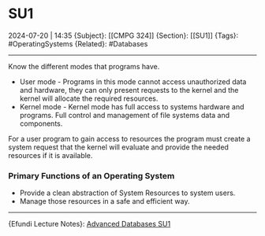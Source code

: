 # SU1
2024-07-20 | 14:35
{Subject}: [[CMPG 324]]
{Section}: [[SU1]]
{Tags}: #OperatingSystems
{Related}: #Databases 

--- 
Know the different modes that programs have.
- User mode - Programs in this mode cannot access unauthorized data and hardware, they can only present requests to the kernel and the kernel will allocate the required resources. 
- Kernel mode - Kernel mode has full access to systems hardware and programs. Full control and management of file systems data and components.

For a user program to gain access to resources the program must create a system request that the kernel will evaluate and provide the needed resources if it is available.

### Primary Functions of an Operating System
- Provide a clean abstraction of System Resources to system users.
- Manage those resources in a safe and efficient way.   

--- 
{Efundi Lecture Notes}: [Advanced Databases SU1]()